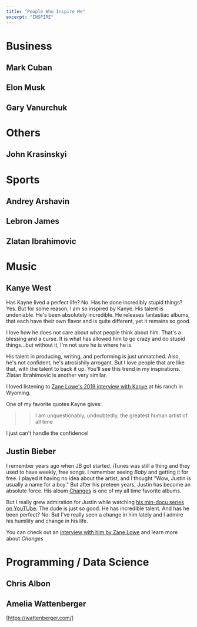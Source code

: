 ```yaml
---
title: "People Who Inspire Me"
excerpt: "INSPIRE"
---
```


# Business

## Mark Cuban

## Elon Musk

## Gary Vanurchuk

# Others
## John Krasinskyi


# Sports

## Andrey Arshavin

## Lebron James

## Zlatan Ibrahimovic



# Music

## Kanye West
Has Kayne lived a perfect life? No. Has he done incredibly stupid things? Yes. But for some reason, I am so inspired by Kanye. His talent is undeniable. He's been absolutely incredible. He releases fantastiac albums, that each have their own flavor and is quite different, yet it remains so good.

I love how he does not care about what people think about him. That's a blessing and a curse. It is what has allowed him to go crazy and do stupid things...but without it, I'm not sure he is where he is.

His talent in producing, writing, and performing is just unmatched. Also, he's not confident, he's atrosishily arrogant. But I love people that are like that, with the talent to back it up. You'll see this trend in my inspirations. Zlatan Ibrahimovic is another very similar.

I loved listening to [Zane Lowe's 2019 interview with Kanye](https://pitchfork.com/news/listen-to-kanye-west-new-interview-with-zane-lowe/) at his ranch in Wyoming.

One of my favorite quotes Kayne gives:
> > I am unquestionably, undoubtedly, the greatest human artist of all time

I just can't handle the confidence!

## Justin Bieber
I remember years ago when JB got started. iTunes was still a thing and they used to have weekly, free songs. I remember seeing *Baby* and getting it for free. I played it having no idea about the artist, and I thought "Wow, Justin is usually a name for a boy." But after his preteen years, Justin has become an absolute force. His album [Changes](https://www.google.com/search?safe=active&sxsrf=ALeKk01EsMvG8ZLj1yZOf9t-8U8KV2cPNA:1592056181215&q=justin+bieber+changes+songs&stick=H4sIAAAAAAAAAONgFuLVT9c3NEwrKs6KrzLIU0LlaolmJ1vp55YWZybrJ-YkleZaFefnpRcvYpXOKi0uycxTSMpMTUotUkjOSMxLTy1WAMvuYGUEABTdIURYAAAA&sa=X&ved=2ahUKEwjs7pK59_7pAhUtSjABHblRDQ8QMTAfegQIBhAK&biw=1812&bih=892) is one of my all time favorite albums.

But I really grew admiration for Justin while watching [his min-docu series on YouTUbe](https://www.youtube.com/watch?v=IilZLGt_Ufo). The dude is just so good. He has incredible talent. And has he been perfect? No. But I've really seen a change in him lately and I admire his humility and change in his life.

You can check out an [interview with him by Zane Lowe](https://podcasts.apple.com/us/podcast/justin-bieber/id1461515071?i=1000476088421) and learn more about *Changes*

# Programming / Data Science


## Chris Albon

## Amelia Wattenberger
[https://wattenberger.com/]

